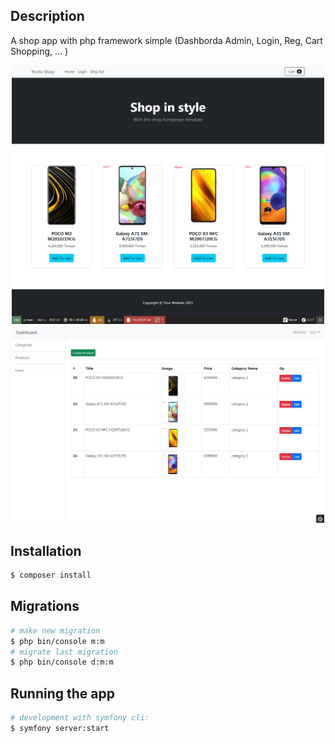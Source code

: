 

## Description
A shop app with php framework simple (Dashborda Admin, Login, Reg, Cart Shopping, ... )

<p align="center">
  <img src="Screenshot/img_1.png" alt="Screenshot" width="500"/>
  <img src="Screenshot/img_2.png" alt="Screenshot" width="500"/>
</p>

## Installation

```bash
$ composer install
```

## Migrations

```bash
# make new migration
$ php bin/console m:m
# migrate last migration
$ php bin/console d:m:m
```

## Running the app

```bash
# development with symfony cli:
$ symfony server:start
```

